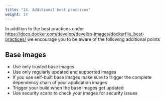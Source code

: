 ```yaml
---
title: "14. Additional best practices"
weight: 14
---
```


In addition to the best practices under <https://docs.docker.com/develop/develop-images/dockerfile_best-practices/> we encourage you to be aware of the following additional points


## Base images

* Use only trusted base images
* Use only regularly updated and supported images
* If you use self-built base images make sure to trigger the complete dependency chain of your application images
* Trigger your build when the base images get updated
* Use security scans to check your images for security issues
